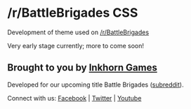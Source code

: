 # /r/BattleBrigades CSS
Development of theme used on [/r/BattleBrigades](https://www.reddit.com/r/battlebrigades/)

Very early stage currently; more to come soon!

## Brought to you by [Inkhorn Games](http://inkhorn.co)
Developed for our upcoming title Battle Brigades ([subreddit](http://www.reddit.com/r/battlebrigades)).

Connect with us:
[Facebook](https://www.facebook.com/inkhorngames) | [Twitter](https://twitter.com/inkhorngames) | [Youtube](http://youtube.com/inkhorncompany)
